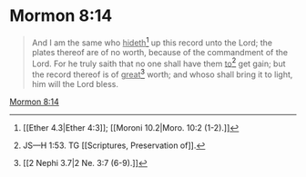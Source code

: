 # Mormon 8:14

> And I am the same who <u>hideth</u>[^a] up this record unto the Lord; the plates thereof are of no worth, because of the commandment of the Lord. For he truly saith that no one shall have them <u>to</u>[^b] get gain; but the record thereof is of <u>great</u>[^c] worth; and whoso shall bring it to light, him will the Lord bless.

[Mormon 8:14](https://www.churchofjesuschrist.org/study/scriptures/bofm/morm/8?lang=eng&id=p14#p14)


[^a]: [[Ether 4.3|Ether 4:3]]; [[Moroni 10.2|Moro. 10:2 (1-2).]]
[^b]: JS—H 1:53. TG [[Scriptures, Preservation of]].
[^c]: [[2 Nephi 3.7|2 Ne. 3:7 (6-9).]]
